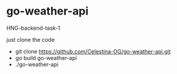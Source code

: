 # go-weather-api
HNG-backend-task-1

just clone the code 
* git clone https://github.com/Celestina-OG/go-weather-api.git
* go build go-weather-api
* ./go-weather-api
